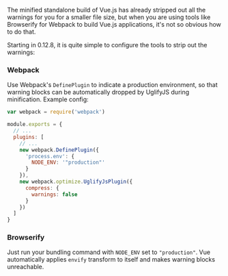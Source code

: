 The minified standalone build of Vue.js has already stripped out all the warnings for you for a smaller file size, but when you are using tools like Browserify for Webpack to build Vue.js applications, it's not so obvious how to do that.

Starting in 0.12.8, it is quite simple to configure the tools to strip out the warnings:

### Webpack

Use Webpack's `DefinePlugin` to indicate a production environment, so that warning blocks can be automatically dropped by UglifyJS during minification. Example config:

``` js
var webpack = require('webpack')

module.exports = {
  // ...
  plugins: [
    // ...
    new webpack.DefinePlugin({
      'process.env': {
        NODE_ENV: '"production"'
      }
    }),
    new webpack.optimize.UglifyJsPlugin({
      compress: {
        warnings: false
      }
    })
  ]
}
```

### Browserify

Just run your bundling command with `NODE_ENV` set to `"production"`. Vue automatically applies `envify` transform to itself and makes warning blocks unreachable.